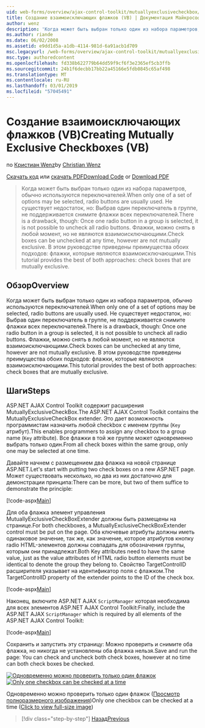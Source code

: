 ```yaml
---
uid: web-forms/overview/ajax-control-toolkit/mutuallyexclusivecheckbox/creating-mutually-exclusive-checkboxes-vb
title: Создание взаимоисключающих флажков (VB) | Документация Майкрософт
author: wenz
description: 'Когда может быть выбран только один из набора параметров, обычно используются переключателей. Не существует недостаток, но: Один раз одной в группе переключателя...'
ms.author: riande
ms.date: 06/02/2008
ms.assetid: e9dd1d5a-a1db-4114-981d-6a91acb1d709
msc.legacyurl: /web-forms/overview/ajax-control-toolkit/mutuallyexclusivecheckbox/creating-mutually-exclusive-checkboxes-vb
msc.type: authoredcontent
ms.openlocfilehash: fd338b622779b64dd59f9cf6f3e2365ef5cb3ffb
ms.sourcegitcommit: 24b1f6decbb17bb22a45166e5fdb0845c65af498
ms.translationtype: MT
ms.contentlocale: ru-RU
ms.lasthandoff: 03/01/2019
ms.locfileid: "57045491"
---
```

<a name="creating-mutually-exclusive-checkboxes-vb"></a><span data-ttu-id="86d19-104">Создание взаимоисключающих флажков (VB)</span><span class="sxs-lookup"><span data-stu-id="86d19-104">Creating Mutually Exclusive Checkboxes (VB)</span></span>
====================
<span data-ttu-id="86d19-105">по [Кристиан Wenz](https://github.com/wenz)</span><span class="sxs-lookup"><span data-stu-id="86d19-105">by [Christian Wenz](https://github.com/wenz)</span></span>

<span data-ttu-id="86d19-106">[Скачать код](http://download.microsoft.com/download/9/3/f/93f8daea-bebd-4821-833b-95205389c7d0/MutuallyExclusiveCheckBox0.vb.zip) или [скачать PDF](http://download.microsoft.com/download/b/6/a/b6ae89ee-df69-4c87-9bfb-ad1eb2b23373/mutuallyexclusivecheckbox0VB.pdf)</span><span class="sxs-lookup"><span data-stu-id="86d19-106">[Download Code](http://download.microsoft.com/download/9/3/f/93f8daea-bebd-4821-833b-95205389c7d0/MutuallyExclusiveCheckBox0.vb.zip) or [Download PDF](http://download.microsoft.com/download/b/6/a/b6ae89ee-df69-4c87-9bfb-ad1eb2b23373/mutuallyexclusivecheckbox0VB.pdf)</span></span>

> <span data-ttu-id="86d19-107">Когда может быть выбран только один из набора параметров, обычно используются переключателей.</span><span class="sxs-lookup"><span data-stu-id="86d19-107">When only one of a set of options may be selected, radio buttons are usually used.</span></span> <span data-ttu-id="86d19-108">Не существует недостаток, но: Выбрав один переключатель в группе, не поддерживается снимите флажки всех переключателей.</span><span class="sxs-lookup"><span data-stu-id="86d19-108">There is a drawback, though: Once one radio button in a group is selected, it is not possible to uncheck all radio buttons.</span></span> <span data-ttu-id="86d19-109">Флажки, можно снять в любой момент, но не являются взаимоисключающими.</span><span class="sxs-lookup"><span data-stu-id="86d19-109">Check boxes can be unchecked at any time, however are not mutually exclusive.</span></span> <span data-ttu-id="86d19-110">В этом руководстве приведены преимущества обоих подходов: флажки, которые являются взаимоисключающими.</span><span class="sxs-lookup"><span data-stu-id="86d19-110">This tutorial provides the best of both approaches: check boxes that are mutually exclusive.</span></span>


## <a name="overview"></a><span data-ttu-id="86d19-111">Обзор</span><span class="sxs-lookup"><span data-stu-id="86d19-111">Overview</span></span>

<span data-ttu-id="86d19-112">Когда может быть выбран только один из набора параметров, обычно используются переключателей.</span><span class="sxs-lookup"><span data-stu-id="86d19-112">When only one of a set of options may be selected, radio buttons are usually used.</span></span> <span data-ttu-id="86d19-113">Не существует недостаток, но: Выбрав один переключатель в группе, не поддерживается снимите флажки всех переключателей.</span><span class="sxs-lookup"><span data-stu-id="86d19-113">There is a drawback, though: Once one radio button in a group is selected, it is not possible to uncheck all radio buttons.</span></span> <span data-ttu-id="86d19-114">Флажки, можно снять в любой момент, но не являются взаимоисключающими.</span><span class="sxs-lookup"><span data-stu-id="86d19-114">Check boxes can be unchecked at any time, however are not mutually exclusive.</span></span> <span data-ttu-id="86d19-115">В этом руководстве приведены преимущества обоих подходов: флажки, которые являются взаимоисключающими.</span><span class="sxs-lookup"><span data-stu-id="86d19-115">This tutorial provides the best of both approaches: check boxes that are mutually exclusive.</span></span>

## <a name="steps"></a><span data-ttu-id="86d19-116">Шаги</span><span class="sxs-lookup"><span data-stu-id="86d19-116">Steps</span></span>

<span data-ttu-id="86d19-117">ASP.NET AJAX Control Toolkit содержит расширения MutuallyExclusiveCheckBox.</span><span class="sxs-lookup"><span data-stu-id="86d19-117">The ASP.NET AJAX Control Toolkit contains the MutuallyExclusiveCheckBox extender.</span></span> <span data-ttu-id="86d19-118">Это дает возможность программистам назначить любой checkbox с именем группы (`Key` атрибут).</span><span class="sxs-lookup"><span data-stu-id="86d19-118">This enables programmers to assign any checkbox to a group name (`Key` attribute).</span></span> <span data-ttu-id="86d19-119">Все флажки в той же группе может одновременно выбрать только один.</span><span class="sxs-lookup"><span data-stu-id="86d19-119">From all check boxes within the same group, only one may be selected at one time.</span></span>

<span data-ttu-id="86d19-120">Давайте начнем с размещением два флажка на новой странице ASP.NET.</span><span class="sxs-lookup"><span data-stu-id="86d19-120">Let's start with putting two check boxes on a new ASP.NET page.</span></span> <span data-ttu-id="86d19-121">Может существовать несколько, но два из них достаточно для демонстрации принципа:</span><span class="sxs-lookup"><span data-stu-id="86d19-121">There can be more, but two of them suffice to demonstrate the principle:</span></span>

[!code-aspx[Main](creating-mutually-exclusive-checkboxes-vb/samples/sample1.aspx)]

<span data-ttu-id="86d19-122">Для оба флажка элемент управления MutuallyExclusiveCheckBoxExtender должны быть размещены на странице.</span><span class="sxs-lookup"><span data-stu-id="86d19-122">For both checkboxes, a MutuallyExclusiveCheckBoxExtender control must be put on the page.</span></span> <span data-ttu-id="86d19-123">Оба ключевые атрибуты должны иметь одинаковое значение, так же, как значение, которое атрибутов кнопку radio HTML-элементов должны совпадать для обозначения группы, которым они принадлежат.</span><span class="sxs-lookup"><span data-stu-id="86d19-123">Both Key attributes need to have the same value, just as the value attributes of HTML radio button elements must be identical to denote the group they belong to.</span></span> <span data-ttu-id="86d19-124">Свойство TargetControlID расширителя указывает на идентификатор поля с флажком.</span><span class="sxs-lookup"><span data-stu-id="86d19-124">The TargetControlID property of the extender points to the ID of the check box.</span></span>

[!code-aspx[Main](creating-mutually-exclusive-checkboxes-vb/samples/sample2.aspx)]

<span data-ttu-id="86d19-125">Наконец, включите ASP.NET AJAX `ScriptManager` которая необходима для всех элементов ASP.NET AJAX Control Toolkit:</span><span class="sxs-lookup"><span data-stu-id="86d19-125">Finally, include the ASP.NET AJAX `ScriptManager` which is required by all elements of the ASP.NET AJAX Control Toolkit:</span></span>

[!code-aspx[Main](creating-mutually-exclusive-checkboxes-vb/samples/sample3.aspx)]

<span data-ttu-id="86d19-126">Сохранить и запустить эту страницу: Можно проверить и снимите оба флажка, но никогда не установлены оба флажка нельзя.</span><span class="sxs-lookup"><span data-stu-id="86d19-126">Save and run the page: You can check and uncheck both check boxes, however at no time can both check boxes be checked.</span></span>


<span data-ttu-id="86d19-127">[![Одновременно можно проверить только один флажок](creating-mutually-exclusive-checkboxes-vb/_static/image2.png)](creating-mutually-exclusive-checkboxes-vb/_static/image1.png)</span><span class="sxs-lookup"><span data-stu-id="86d19-127">[![Only one checkbox can be checked at a time](creating-mutually-exclusive-checkboxes-vb/_static/image2.png)](creating-mutually-exclusive-checkboxes-vb/_static/image1.png)</span></span>

<span data-ttu-id="86d19-128">Одновременно можно проверить только один флажок ([Просмотр полноразмерного изображения](creating-mutually-exclusive-checkboxes-vb/_static/image3.png))</span><span class="sxs-lookup"><span data-stu-id="86d19-128">Only one checkbox can be checked at a time ([Click to view full-size image](creating-mutually-exclusive-checkboxes-vb/_static/image3.png))</span></span>

> [!div class="step-by-step"]
> [<span data-ttu-id="86d19-129">Назад</span><span class="sxs-lookup"><span data-stu-id="86d19-129">Previous</span></span>](creating-mutually-exclusive-checkboxes-cs.md)
